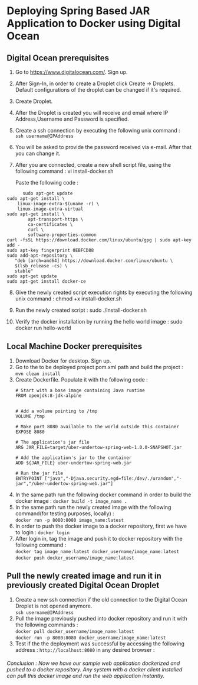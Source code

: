 # Deploying Spring Based JAR Application to Docker using Digital Ocean

                



## Digital Ocean prerequisites
  1. Go to https://www.digitalocean.com/. Sign up.
  2. After Sign-In, in order to create a Droplet click Create -> Droplets. Default configurations of the droplet can be changed if it's required.
  3. Create Droplet.
  4. After the Droplet is created you will receive and email where IP Address,Username and Password is specified.
  5. Create a ssh connection by executing the following unix command :  
     ```ssh username@IPAddress```
  6. You will be asked to provide the password received via e-mail. After that you can change it.
  7.  After you are connected, create a new shell script file, using the following command  :
      vi install-docker.sh

      Paste the following code :
```
      sudo apt-get update  
sudo apt-get install \
    linux-image-extra-$(uname -r) \
    linux-image-extra-virtual
sudo apt-get install \
        apt-transport-https \
        ca-certificates \
        curl \
        software-properties-common
curl -fsSL https://download.docker.com/linux/ubuntu/gpg | sudo apt-key add -
sudo apt-key fingerprint 0EBFCD88
sudo add-apt-repository \
   "deb [arch=amd64] https://download.docker.com/linux/ubuntu \
   $(lsb_release -cs) \
   stable"
sudo apt-get update
sudo apt-get install docker-ce
```

  8. Give the newly created script execution rights by executing the following unix command :
      chmod +x install-docker.sh

  9. Run the newly created script :    sudo ./install-docker.sh
  10. Verify the docker installation by running the hello world image :
      sudo docker run hello-world



## Local Machine Docker prerequisites
  1. Download Docker for desktop. Sign up.
  2. Go to the to be deployed project pom.xml path and build the project : ```mvn clean install ```
  3. Create Dockerfile. Populate it with the following code :  
        ```
        # Start with a base image containing Java runtime
        FROM openjdk:8-jdk-alpine
        
        
        # Add a volume pointing to /tmp
        VOLUME /tmp
        
        # Make port 8080 available to the world outside this container
        EXPOSE 8080
        
        # The application's jar file
        ARG JAR_FILE=target/uber-undertow-spring-web-1.0.0-SNAPSHOT.jar
        
        # Add the application's jar to the container
        ADD ${JAR_FILE} uber-undertow-spring-web.jar
        
        # Run the jar file
        ENTRYPOINT ["java","-Djava.security.egd=file:/dev/./urandom","-jar","/uber-undertow-spring-web.jar"] 
        ```
  4. In the same path run the following docker command in order to build the docker image : 
          ```docker build -t image_name .```
  5. In the same path run the newly created image with the following command(for testing purposes, locally) :  
          ```docker run -p 8080:8080 image_name:latest```
  6. In order to push the docker image to a docker repository, first we have to login :
          ```docker login```  
  7. After login in, tag the image and push it to docker repository with the following command :   
          ```docker tag image_name:latest docker_username/image_name:latest```  
          ```docker push docker_username/image_name:latest```

          
## Pull the newly created image and run it in previously created Digital Ocean Droplet
   1. Create a new ssh connection if the old connection to the Digital Ocean Droplet is not opened anymore.   
      ```ssh username@IPAddress```
   2. Pull the image previously pushed into docker repository and run it with the following commands :  
        ```docker pull docker_username/image_name:latest```  
        ```docker run -p 8080:8080 docker_username/image_name:latest```
   3. Test if the the deployment was successful by accessing the following address :  ```http://localhost:8080```  in any desired browser :   
        
   
###### Conclusion : Now we have our sample web application dockerized and pushed to a docker repository. Any system with a docker client installed can pull this docker image and run the web application instantly.                
      